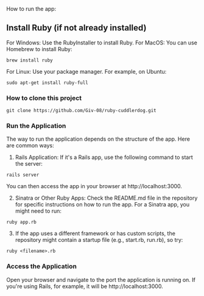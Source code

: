 

How to run the app:
## Install Ruby (if not already installed)
For Windows: Use the RubyInstaller to install Ruby.
For MacOS: You can use Homebrew to install Ruby:
```
brew install ruby
```
For Linux: Use your package manager. For example, on Ubuntu:
```
sudo apt-get install ruby-full
```
### How to clone this project
```
git clone https://github.com/Giv-08/ruby-cuddlerdog.git
```
### Run the Application
The way to run the application depends on the structure of the app. Here are common ways:
1. Rails Application: If it's a Rails app, use the following command to start the server:
```
rails server
```
You can then access the app in your browser at http://localhost:3000.

2. Sinatra or Other Ruby Apps: Check the README.md file in the repository for specific instructions on how to run the app. For a Sinatra app, you might need to run:
```
ruby app.rb
```
3. If the app uses a different framework or has custom scripts, the repository might contain a startup file (e.g., start.rb, run.rb), so try:
```
ruby <filename>.rb
```
### Access the Application
Open your browser and navigate to the port the application is running on. If you're using Rails, for example, it will be http://localhost:3000.
